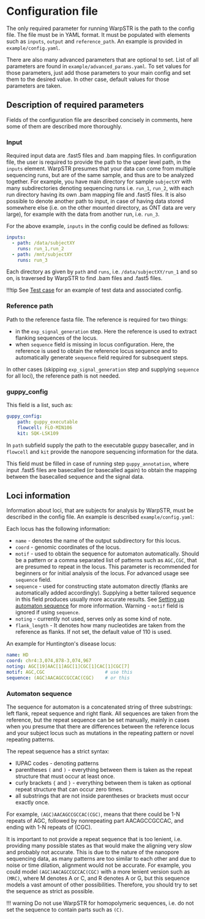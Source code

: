# Configuration file

The only required parameter for running WarpSTR is the path to the config file. The file must be in YAML format. It must be populated with elements such as `inputs`, `output` and `reference_path`. An example is provided in `example/config.yaml`.

There are also many advanced parameters that are optional to set. List of all parameters are found in `example/advanced_params.yaml`. To set values for those parameters, just add those parameters to your main config and set them to the desired value. In other case, default values for those parameters are taken.

## Description of required parameters

Fields of the configuration file are described concisely in comments, here some of them are described more thoroughly.

### Input

Required input data are .fast5 files and .bam mapping files. In configuration file, the user is required to provide the path to the upper level path, in the `inputs` element. WarpSTR presumes that your data can come from multiple sequencing runs, but are of the same sample, and thus are to be analyzed together. For example, you have main directory for sample `subjectXY` with many subdirectories denoting sequencing runs i.e. `run_1`, `run_2`, with each run directory having its own .bam mapping file and .fast5 files. It is also possible to denote another path to input, in case of having data stored somewhere else (i.e. on the other mounted directory, as ONT data are very large), for example with the data from another run, i.e. `run_3`.

For the above example, `inputs` in the config could be defined as follows:

```yaml
inputs:                       
  - path: /data/subjectXY 
    runs: run_1,run_2
  - path: /mnt/subjectXY 
    runs: run_3
```

Each directory as given by `path` and `runs`, i.e. `/data/subjectXY/run_1` and so on, is traversed by WarpSTR to find .bam files and .fast5 files.

!!!tip
    See [Test case](installation.md#test-case) for an example of test data and associated config.

### Reference path

Path to the reference fasta file. The reference is required for two things:

- in the `exp_signal_generation` step. Here the reference is used to extract flanking sequences of the locus.
- when `sequence` field is missing in locus configuration. Here, the reference is used to obtain the reference locus sequence and to automatically generate `sequence` field required for subsequent steps.

In other cases (skipping `exp_signal_generation` step and supplying `sequence` for all loci), the reference path is not needed.

### guppy_config

This field is a list, such as:

```yaml
guppy_config:
    path: guppy_executable
    flowcell: FLO-MIN106
    kit: SQK-LSK109
```

In `path` subfield supply the path to the executable guppy basecaller, and in `flowcell` and `kit` provide the nanopore sequencing information for the data.

This field must be filled in case of running step `guppy_annotation`, where input .fast5 files are basecalled (or basecalled again) to obtain the mapping between the basecalled sequence and the signal data.

## Loci information

Information about loci, that are subjects for analysis by WarpSTR, must be described in the config file. An example is described `example/config.yaml`:

Each locus has the following information:

- `name` - denotes the name of the output subdirectory for this locus.
- `coord` - genomic coordinates of the locus.
- `motif` - used to obtain the sequence for automaton automatically. Should be a pattern or a comma separated list of patterns such as `AGC,CGC`, that are presumed to repeat in the locus. This parameter is recommended for beginners or for initial analysis of the locus. For advanced usage see `sequence` field.
- `sequence` - used for constructing state automaton directly (flanks are automatically added accordingly). Supplying a better tailored sequence in this field produces usually more accurate results. See [Setting up automaton sequence](#automaton-sequence) for more information. Warning - `motif` field is ignored if using `sequence`.
- `noting` - currently not used, serves only as some kind of note.
- `flank_length` - It denotes how many nucleotides are taken from the reference as flanks. If not set, the default value of 110 is used.

An example for Huntington's disease locus:

```yaml
name: HD
coord: chr4:3,074,878-3,074,967
noting: AGC[19]AAC[1]AGC[1]CGC[1]CAC[1]CGC[7]
motif: AGC,CGC                      # use this
sequence: (AGC)AACAGCCGCCAC(CGC)    # or this
```

### Automaton sequence

The sequence for automaton is a concatenated string of three substrings: left flank, repeat sequence and right flank. All sequences are taken from the reference, but the repeat sequence can be set manually, mainly in cases when you presume that there are differences between the reference locus and your subject locus such as mutations in the repeating pattern or novel repeating patterns.

The repeat sequence has a strict syntax:

- IUPAC codes - denoting patterns
- parentheses `(` and `)` - everything between them is taken as the repeat structure that must occur at least once.
- curly brackets `{` and `}` - everything between them is taken as optional repeat structure that can occur zero times.
- all substrings that are not inside parentheses or brackets must occur exactly once.

For example, `(AGC)AACAGCCGCCAC(CGC)`, means that there could be 1-N repeats of AGC, followed by nonrepeating part AACAGCCGCCAC, and ending with 1-N repeats of (CGC).

It is important to not provide a repeat sequence that is too lenient, i.e. providing many possible states as that would make the aligning very slow and probably not accurate. This is due to the nature of the nanopore sequencing data, as many patterns are too similar to each other and due to noise or time dilation, alignment would not be accurate. For example, you could model `(AGC)AACAGCCGCCAC(CGC)` with a more lenient version such as `(MRC)`, where M denotes A or C, and R denotes A or G, but this sequence models a vast amount of other possibilities. Therefore, you should try to set the sequence as strict as possible.

!!! warning
    Do not use WarpSTR for homopolymeric sequences, i.e. do not set the sequence to contain parts such as `(C)`.
